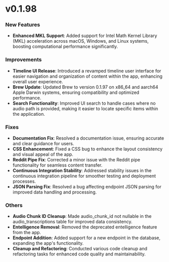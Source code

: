 # **v0.1.98**


### **New Features**
- **Enhanced MKL Support**: Added support for Intel Math Kernel Library (MKL) acceleration across macOS, Windows, and Linux systems, boosting computational performance significantly.

### **Improvements**
- **Timeline UI Release**: Introduced a revamped timeline user interface for easier navigation and organization of content within the app, enhancing overall user experience.
- **Brew Update**: Updated Brew to version 0.1.97 on x86_64 and aarch64 Apple Darwin systems, ensuring compatibility and optimized performance.
- **Search Functionality**: Improved UI search to handle cases where no audio path is provided, making it easier to locate specific items within the application.

### **Fixes**
- **Documentation Fix**: Resolved a documentation issue, ensuring accurate and clear guidance for users.
- **CSS Enhancement**: Fixed a CSS bug to enhance the layout consistency and visual appeal of the app.
- **Reddit Pipe Fix**: Corrected a minor issue with the Reddit pipe functionality for seamless content transfer.
- **Continuous Integration Stability**: Addressed stability issues in the continuous integration pipeline for smoother testing and deployment processes.
- **JSON Parsing Fix**: Resolved a bug affecting endpoint JSON parsing for improved data handling and processing.

### **Others**
- **Audio Chunk ID Cleanup**: Made audio_chunk_id not nullable in the audio_transcriptions table for improved data consistency.
- **Entelligence Removal**: Removed the deprecated entelligence feature from the app.
- **Endpoint Addition**: Added support for a new endpoint in the database, expanding the app's functionality.
- **Cleanup and Refactoring**: Conducted various code cleanup and refactoring tasks for enhanced code quality and maintainability.
